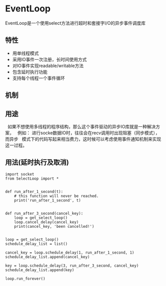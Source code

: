 EventLoop
=========

EventLoop是一个使用select方法进行超时和套接字I/O的异步事件调度库

特性
------
*  用单线程模式
*  采用IO事件一次注册，长时间使用方式
*  对IO事件实现readable/writable方法
*  包含延时执行功能
*  支持每个线程一个事件循环

机制
------


用途
------
   如果不想使用多线程的程序结构，那么这个事件驱动的异步IO库就是一种解决方案，
   例如： 进行socke数据IO时，往往会在recv调用时出现阻塞（同步模式），而异步
   模式下的代码写起来相当费力，这时候可以考虑使用事件通知机制来实现这一过程。

用法(延时执行及取消)
------
    import socket
    from SelectLoop import *


    def run_after_1_second(t):
        # this function will never be reached.
        print('run_after_1_second', t)


    def run_after_3_second(cancel_key):
        loop = get_select_loop()
        loop.cancel_delay(cancel_key)
        print(cancel_key, 'been cancelled!')


    loop = get_select_loop()
    schedule_delay_list = list()

    cancel_key = loop.schedule_delay(1, run_after_1_second, 1)
    schedule_delay_list.append(cancel_key)

    key = loop.schedule_delay(3, run_after_3_second, cancel_key)
    schedule_delay_list.append(key)

    loop.run_forever()
